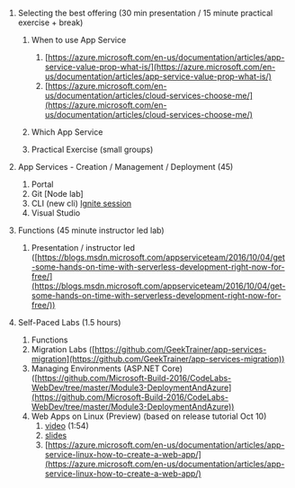 1. Selecting the best offering (30 min presentation / 15 minute practical exercise + break)
    1. When to use App Service
        1. [https://azure.microsoft.com/en-us/documentation/articles/app-service-value-prop-what-is/](https://azure.microsoft.com/en-us/documentation/articles/app-service-value-prop-what-is/)
        1. [https://azure.microsoft.com/en-us/documentation/articles/cloud-services-choose-me/](https://azure.microsoft.com/en-us/documentation/articles/cloud-services-choose-me/)

    1. Which App Service
    1. Practical Exercise (small
      groups)

1. App Services - Creation / Management / Deployment (45)
    1. Portal
    1. Git [Node lab]
    1. CLI (new cli) [Ignite session](https://myignite.microsoft.com/secondscreen/2673)
    1. Visual Studio

1. Functions (45 minute instructor led lab)
    1. Presentation /
      instructor led ([https://blogs.msdn.microsoft.com/appserviceteam/2016/10/04/get-some-hands-on-time-with-serverless-development-right-now-for-free/](https://blogs.msdn.microsoft.com/appserviceteam/2016/10/04/get-some-hands-on-time-with-serverless-development-right-now-for-free/))

1. Self-Paced Labs (1.5 hours)
    1. Functions
    1. Migration Labs ([https://github.com/GeekTrainer/app-services-migration](https://github.com/GeekTrainer/app-services-migration))
    1. Managing Environments
      (ASP.NET Core) ([https://github.com/Microsoft-Build-2016/CodeLabs-WebDev/tree/master/Module3-DeploymentAndAzure](https://github.com/Microsoft-Build-2016/CodeLabs-WebDev/tree/master/Module3-DeploymentAndAzure))
    1. Web Apps on Linux (Preview) (based on release tutorial Oct 10)
        1. [video](https://microsoft.sharepoint.com/teams/DPEPortal/TED/2%20TED%20Engineering%20Engagement%20%20Evangelism%20Doc%20Library/Forms/AllItems.aspx?RootFolder=%2Fteams%2FDPEPortal%2FTED%2F2%20TED%20Engineering%20Engagement%20%20Evangelism%20Doc%20Library%2FTE%20Call%20Archive&FolderCTID=0x01200014EDE2A6D1CC034CB5D7507E70725FDE&id=%2Fteams%2FDPEPortal%2FTED%2F2%20TED%20Engineering%20Engagement%20%20Evangelism%20Doc%20Library%2FTE%20Call%20Archive%2F20160912%2ELinux%20App%20Services%2Emp4&parent=%2Fteams%2FDPEPortal%2FTED%2F2%20TED%20Engineering%20Engagement%20%20Evangelism%20Doc%20Library%2FTE%20Call%20Archive) (1:54)
        2. [slides](https://microsoft.sharepoint.com/teams/DPEPortal/TED/_layouts/15/WopiFrame.aspx?sourcedoc=%7B4C0A7321-115B-4B07-9E0F-47D64999C0FB%7D&file=20160912.Linux%20App%20Services.pptx&action=default&IsList=1&ListId=%7BA7E65BFC-EAF0-468D-88EA-46046CB2E315%7D&ListItemId=375)
        3. [https://azure.microsoft.com/en-us/documentation/articles/app-service-linux-how-to-create-a-web-app/](https://azure.microsoft.com/en-us/documentation/articles/app-service-linux-how-to-create-a-web-app/)
